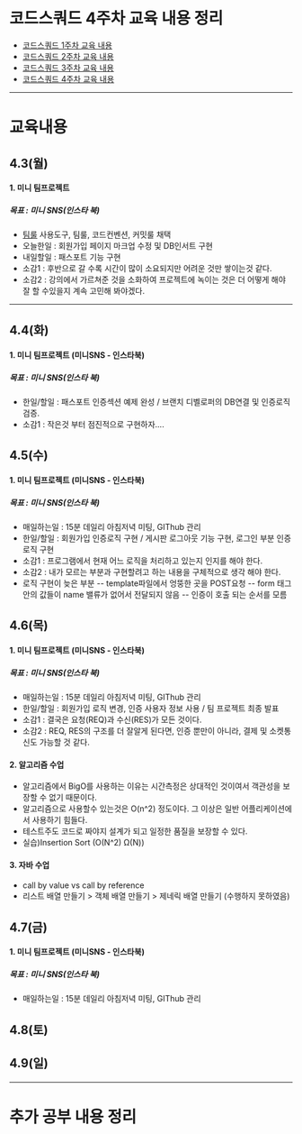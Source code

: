 # 코드스쿼드 4주차 교육 내용 정리 
  - [코드스쿼드 1주차 교육 내용](https://github.com/breakstorm/codesquad-blue/tree/master/week1-class/README.MD)
  - [코드스쿼드 2주차 교육 내용](https://github.com/breakstorm/codesquad-blue/tree/master/week2-class/README.MD)
  - [코드스쿼드 3주차 교육 내용](https://github.com/breakstorm/codesquad-blue/tree/master/week3-class/README.MD)
  - [코드스쿼드 4주차 교육 내용](https://github.com/breakstorm/codesquad-blue/tree/master/week4-class/README.MD)

---

# 교육내용 
## 4.3(월)
#### 1. 미니 팀프로젝트
##### 목표 : 미니 SNS(인스타 북)
- [팀룰](https://github.com/DongHyunKims/mini-sns-dev/wiki/Mini-SNS-Team-Rule) 사용도구, 팀룰, 코드컨벤션, 커밋룰 채택 
- 오늘한일 : 회원가입 페이지 마크업 수정 및 DB인서트 구현 
- 내일할일 : 패스포트 기능 구현
- 소감1 : 후반으로 갈 수록 시간이 많이 소요되지만 어려운 것만 쌓이는것 같다. 
- 소감2 : 강의에서 가르쳐준 것을 소화하여 프로젝트에 녹이는 것은 더 어떻게 해야 잘 할 수있을지 계속 고민해 봐야겠다.

---

 
## 4.4(화)
#### 1. 미니 팀프로젝트 (미니SNS - 인스타북)
##### 목표 : 미니 SNS(인스타 북)
- 한일/할일 : 패스포트 인증섹션 예제 완성 / 브랜치 디벨로퍼의 DB연결 및 인증로직 검증.
- 소감1 : 작은것 부터 점진적으로 구현하자....



## 4.5(수)
#### 1. 미니 팀프로젝트 (미니SNS - 인스타북)
##### 목표 : 미니 SNS(인스타 북)
- 매일하는일 : 15분 데일리 아침저녁 미팅, GIThub 관리
- 한일/할일 : 회원가입 인증로직 구현 / 게시판 로그아웃 기능 구현, 로그인 부분 인증로직 구현
- 소감1 : 프로그램에서 현재 어느 로직을 처리하고 있는지 인지를 해야 한다.
- 소감2 : 내가 모르는 부분과 구현할려고 하는 내용을 구체적으로 생각 해야 한다.
- 로직 구현이 늦은 부분 
  -- template파일에서 엉뚱한 곳을 POST요청 
  -- form 태그안의 값들이 name 밸류가 없어서 전달되지 않음
  -- 인증이 호출 되는 순서를 모름 


## 4.6(목)
#### 1. 미니 팀프로젝트 (미니SNS - 인스타북)
##### 목표 : 미니 SNS(인스타 북)
- 매일하는일 : 15분 데일리 아침저녁 미팅, GIThub 관리
- 한일/할일 : 회원가입 로직 변경, 인증 사용자 정보 사용 / 팀 프로젝트 최종 발표
- 소감1 : 결국은 요청(REQ)과 수신(RES)가 모든 것이다.
- 소감2 : REQ, RES의 구조를 더 잘알게 된다면, 인증 뿐만이 아니라, 결제 및 소켓통신도 가능할 것 같다.

#### 2. 알고리즘 수업
- 알고리즘에서 BigO를 사용하는 이유는 시간측정은 상대적인 것이여서 객관성을 보장할 수 없기 때문이다. 
- 알고리즘으로 사용할수 있는것은 O(n^2) 정도이다. 그 이상은 일반 어플리케이션에서 사용하기 힘들다. 
- 테스트주도 코드로 짜야지 설계가 되고 일정한 품질을 보장할 수 있다.
- 실습)Insertion Sort (O(N^2) Ω(N))

#### 3. 자바 수업
- call by value vs call by reference 
- 리스트 배열 만들기 > 객체 배열 만들기 > 제네릭 배열 만들기 (수행하지 못하였음)

## 4.7(금)
#### 1. 미니 팀프로젝트 (미니SNS - 인스타북)
##### 목표 : 미니 SNS(인스타 북)
- 매일하는일 : 15분 데일리 아침저녁 미팅, GIThub 관리

## 4.8(토)
#### 

## 4.9(일)
#### 
   
---

# 추가 공부 내용 정리 